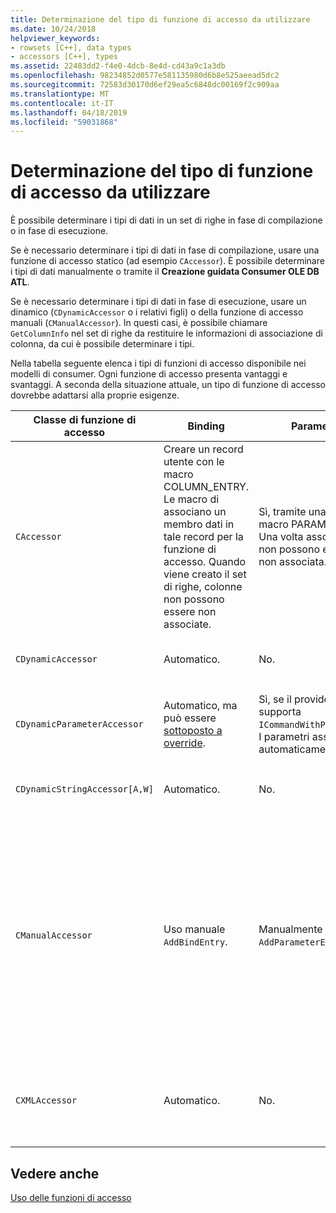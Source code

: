 ```yaml
---
title: Determinazione del tipo di funzione di accesso da utilizzare
ms.date: 10/24/2018
helpviewer_keywords:
- rowsets [C++], data types
- accessors [C++], types
ms.assetid: 22483dd2-f4e0-4dcb-8e4d-cd43a9c1a3db
ms.openlocfilehash: 98234852d0577e581135980d6b8e525aeead5dc2
ms.sourcegitcommit: 72583d30170d6ef29ea5c6848dc00169f2c909aa
ms.translationtype: MT
ms.contentlocale: it-IT
ms.lasthandoff: 04/18/2019
ms.locfileid: "59031868"
---
```

# <a name="determining-which-type-of-accessor-to-use"></a>Determinazione del tipo di funzione di accesso da utilizzare

È possibile determinare i tipi di dati in un set di righe in fase di compilazione o in fase di esecuzione.

Se è necessario determinare i tipi di dati in fase di compilazione, usare una funzione di accesso statico (ad esempio `CAccessor`). È possibile determinare i tipi di dati manualmente o tramite il **Creazione guidata Consumer OLE DB ATL**.

Se è necessario determinare i tipi di dati in fase di esecuzione, usare un dinamico (`CDynamicAccessor` o i relativi figli) o della funzione di accesso manuali (`CManualAccessor`). In questi casi, è possibile chiamare `GetColumnInfo` nel set di righe da restituire le informazioni di associazione di colonna, da cui è possibile determinare i tipi.

Nella tabella seguente elenca i tipi di funzioni di accesso disponibile nei modelli di consumer. Ogni funzione di accesso presenta vantaggi e svantaggi. A seconda della situazione attuale, un tipo di funzione di accesso dovrebbe adattarsi alla proprie esigenze.

|Classe di funzione di accesso|Binding|Parametro|Commento|
|--------------------|-------------|---------------|-------------|
|`CAccessor`|Creare un record utente con le macro COLUMN_ENTRY. Le macro di associano un membro dati in tale record per la funzione di accesso. Quando viene creato il set di righe, colonne non possono essere non associate.|Sì, tramite una voce di macro PARAM_MAP. Una volta associato, non possono essere non associata.|Funzione di accesso più rapido a causa di piccole quantità di codice.|
|`CDynamicAccessor`|Automatico.|No.|È utile se non si conosce il tipo di dati in un set di righe.|
|`CDynamicParameterAccessor`|Automatico, ma può essere [sottoposto a override](../../data/oledb/overriding-a-dynamic-accessor.md).|Sì, se il provider supporta `ICommandWithParameters`. I parametri associati automaticamente.|Più lenta `CDynamicAccessor` ma utile per chiamare le stored procedure generiche.|
|`CDynamicStringAccessor[A,W]`|Automatico.|No.|Recupera i dati dall'archivio dati come dati di tipo stringa.|
|`CManualAccessor`|Uso manuale `AddBindEntry`.|Manualmente tramite `AddParameterEntry`.|Fast; i parametri e colonne associato una sola volta. Determinare il tipo di dati da utilizzare. (Vedere [DBVIEWER](https://github.com/Microsoft/VCSamples) esempio per un esempio.) Richiede codice più esteso rispetto `CDynamicAccessor` o `CAccessor`. È più simile a chiamata OLE DB direttamente.|
|`CXMLAccessor`|Automatico.|No.|Recupera i dati dall'archivio dati come dati di tipo stringa e le formatta come XML assegnare tag di dati.|

## <a name="see-also"></a>Vedere anche

[Uso delle funzioni di accesso](../../data/oledb/using-accessors.md)